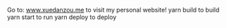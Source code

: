 Go to: www.xuedanzou.me to visit my personal website!
yarn build  to build
yarn start  to run
yarn deploy to deploy
